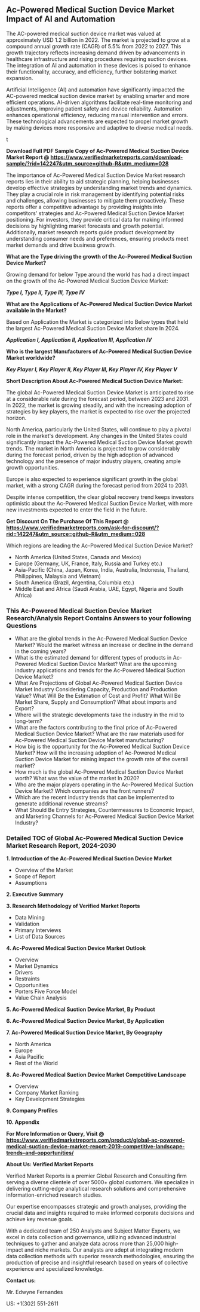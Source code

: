 <h2>Ac-Powered Medical Suction Device Market Impact of AI and Automation</h2><p>The AC-powered medical suction device market was valued at approximately USD 1.2 billion in 2022. The market is projected to grow at a compound annual growth rate (CAGR) of 5.5% from 2022 to 2027. This growth trajectory reflects increasing demand driven by advancements in healthcare infrastructure and rising procedures requiring suction devices. The integration of AI and automation in these devices is poised to enhance their functionality, accuracy, and efficiency, further bolstering market expansion.</p><p>Artificial Intelligence (AI) and automation have significantly impacted the AC-powered medical suction device market by enabling smarter and more efficient operations. AI-driven algorithms facilitate real-time monitoring and adjustments, improving patient safety and device reliability. Automation enhances operational efficiency, reducing manual intervention and errors. These technological advancements are expected to propel market growth by making devices more responsive and adaptive to diverse medical needs.</p>t</p><p id="" class=""><strong>Download Full PDF Sample Copy of Ac-Powered Medical Suction Device Market Report @ <a href="https://www.verifiedmarketreports.com/download-sample/?rid=142247&utm_source=github-R&utm_medium=028" target="_blank">https://www.verifiedmarketreports.com/download-sample/?rid=142247&utm_source=github-R&utm_medium=028</a></strong></p><p>The importance of&nbsp;Ac-Powered Medical Suction Device Market research reports lies in their ability to aid strategic planning, helping businesses develop effective strategies by understanding market trends and dynamics. They play a crucial role in risk management by identifying potential risks and challenges, allowing businesses to mitigate them proactively. These reports offer a competitive advantage by providing insights into competitors' strategies and Ac-Powered Medical Suction Device Market positioning. For investors, they provide critical data for making informed decisions by highlighting market forecasts and growth potential. Additionally, market research reports guide product development by understanding consumer needs and preferences, ensuring products meet market demands and drive business growth.</p><p><strong>What are the&nbsp;Type driving the growth of the Ac-Powered Medical Suction Device Market?</strong></p><p id="" class="">Growing demand for below Type around the world has had a direct impact on the growth of the Ac-Powered Medical Suction Device Market:</p><em><strong>Type I, Type II, Type III, Type IV</strong></em></p><strong>What are the&nbsp;Applications&nbsp;of Ac-Powered Medical Suction Device Market available in the Market?</strong></p><p id="" class="">Based on Application the Market is categorized into Below types that held the largest Ac-Powered Medical Suction Device Market share In 2024.</p><em><strong>Application I, Application II, Application III, Application IV</strong></em></p><strong>Who is the largest Manufacturers of Ac-Powered Medical Suction Device Market worldwide?</strong></p><p><em><strong>Key Player I, Key Player II, Key Player III, Key Player IV, Key Player V</strong></em></p><p id="" class=""><strong>Short Description About Ac-Powered Medical Suction Device Market:</strong></p><p>The global Ac-Powered Medical Suction Device Market is anticipated to rise at a considerable rate during the forecast period, between 2023 and 2031. In 2022, the market is growing steadily, and with the increasing adoption of strategies by key players, the market is expected to rise over the projected horizon.</p><p>North America, particularly the United States, will continue to play a pivotal role in the market's development. Any changes in the United States could significantly impact the Ac-Powered Medical Suction Device Market growth trends. The market in North America is projected to grow considerably during the forecast period, driven by the high adoption of advanced technology and the presence of major industry players, creating ample growth opportunities.</p><p>Europe is also expected to experience significant growth in the global market, with a strong CAGR during the forecast period from 2024 to 2031.</p><p>Despite intense competition, the clear global recovery trend keeps investors optimistic about the Ac-Powered Medical Suction Device Market, with more new investments expected to enter the field in the future.</p><p id="" class=""><strong>Get Discount On The Purchase Of This Report @ <a href="https://www.verifiedmarketreports.com/ask-for-discount/?rid=142247&utm_source=github-R&utm_medium=028" target="_blank">https://www.verifiedmarketreports.com/ask-for-discount/?rid=142247&utm_source=github-R&utm_medium=028</a></strong></p>Which regions are leading the Ac-Powered Medical Suction Device Market?</p><ul><li>North America (United States, Canada and Mexico)</li><li>Europe (Germany, UK, France, Italy, Russia and Turkey etc.)</li><li>Asia-Pacific (China, Japan, Korea, India, Australia, Indonesia, Thailand, Philippines, Malaysia and Vietnam)</li><li>South America (Brazil, Argentina, Columbia etc.)</li><li>Middle East and Africa (Saudi Arabia, UAE, Egypt, Nigeria and South Africa)</li></ul><h3 id="" class="">This Ac-Powered Medical Suction Device Market Research/Analysis Report Contains Answers to your following Questions</h3><ul><li>What are the global trends in the Ac-Powered Medical Suction Device Market? Would the market witness an increase or decline in the demand in the coming years?</li><li>What is the estimated demand for different types of products in Ac-Powered Medical Suction Device Market? What are the upcoming industry applications and trends for the Ac-Powered Medical Suction Device Market?</li><li>What Are Projections of Global Ac-Powered Medical Suction Device Market Industry Considering Capacity, Production and Production Value? What Will Be the Estimation of Cost and Profit? What Will Be Market Share, Supply and Consumption? What about imports and Export?</li><li>Where will the strategic developments take the industry in the mid to long-term?</li><li>What are the factors contributing to the final price of Ac-Powered Medical Suction Device Market? What are the raw materials used for Ac-Powered Medical Suction Device Market manufacturing?</li><li>How big is the opportunity for the Ac-Powered Medical Suction Device Market? How will the increasing adoption of Ac-Powered Medical Suction Device Market for mining impact the growth rate of the overall market?</li><li>How much is the global Ac-Powered Medical Suction Device Market worth? What was the value of the market In 2020?</li><li>Who are the major players operating in the Ac-Powered Medical Suction Device Market? Which companies are the front runners?</li><li>Which are the recent industry trends that can be implemented to generate additional revenue streams?</li><li>What Should Be Entry Strategies, Countermeasures to Economic Impact, and Marketing Channels for Ac-Powered Medical Suction Device Market Industry?</li></ul><h3 id="" class="">Detailed TOC of Global Ac-Powered Medical Suction Device Market Research Report, 2024-2030</h3><p id="" class=""><strong>1. Introduction of the Ac-Powered Medical Suction Device Market</strong></p><ul><li>Overview of the Market</li><li>Scope of Report</li><li>Assumptions</li></ul><p id="" class=""><strong>2. Executive Summary</strong></p><p id="" class=""><strong>3. Research Methodology of Verified Market Reports</strong></p><ul><li>Data Mining</li><li>Validation</li><li>Primary Interviews</li><li>List of Data Sources</li></ul><p id="" class=""><strong>4. Ac-Powered Medical Suction Device Market Outlook</strong></p><ul><li>Overview</li><li>Market Dynamics</li><li>Drivers</li><li>Restraints</li><li>Opportunities</li><li>Porters Five Force Model</li><li>Value Chain Analysis</li></ul><p id="" class=""><strong>5. Ac-Powered Medical Suction Device Market, By Product</strong></p><p id="" class=""><strong>6. Ac-Powered Medical Suction Device Market, By Application</strong></p><p id="" class=""><strong>7. Ac-Powered Medical Suction Device Market, By Geography</strong></p><ul><li>North America</li><li>Europe</li><li>Asia Pacific</li><li>Rest of the World</li></ul><p id="" class=""><strong>8. Ac-Powered Medical Suction Device Market Competitive Landscape</strong></p><ul><li>Overview</li><li>Company Market Ranking</li><li>Key Development Strategies</li></ul><p id="" class=""><strong>9. Company Profiles</strong></p><p id="" class=""><strong>10. Appendix</strong></p><p id="" class=""><strong>For More Information or Query, Visit @ <a href="https://www.verifiedmarketreports.com/product/global-ac-powered-medical-suction-device-market-report-2019-competitive-landscape-trends-and-opportunities/" target="_blank">https://www.verifiedmarketreports.com/product/global-ac-powered-medical-suction-device-market-report-2019-competitive-landscape-trends-and-opportunities/</a></strong></p><p id="" class=""><strong>About Us: Verified Market Reports</strong></p><p id="" class="">Verified Market Reports is a premier Global Research and Consulting firm serving a diverse clientele of over 5000+ global customers. We specialize in delivering cutting-edge analytical research solutions and comprehensive information-enriched research studies.</p><p id="" class="">Our expertise encompasses strategic and growth analyses, providing the crucial data and insights required to make informed corporate decisions and achieve key revenue goals.</p><p id="" class="">With a dedicated team of 250 Analysts and Subject Matter Experts, we excel in data collection and governance, utilizing advanced industrial techniques to gather and analyze data across more than 25,000 high-impact and niche markets. Our analysts are adept at integrating modern data collection methods with superior research methodologies, ensuring the production of precise and insightful research based on years of collective experience and specialized knowledge.</p><p id="" class=""><strong>Contact us:</strong></p><p id="" class="">Mr. Edwyne Fernandes</p><p id="" class="">US: +1(302) 551-2611</p>